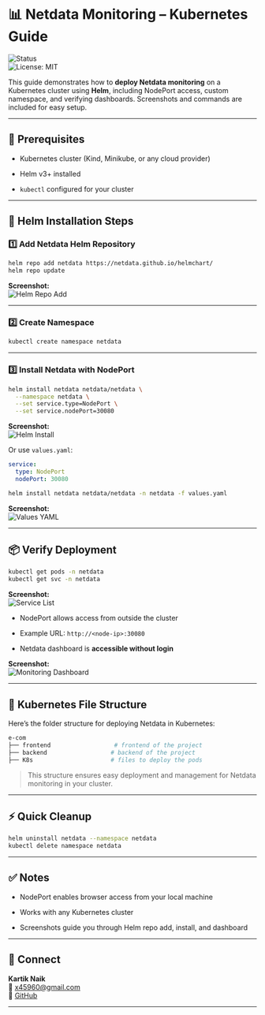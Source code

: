 
# 📊 Netdata Monitoring – Kubernetes Guide

![Status](https://img.shields.io/badge/status-Setup%20Complete-lightgrey)  
![License: MIT](https://img.shields.io/badge/License-MIT-yellow.svg)

This guide demonstrates how to **deploy Netdata monitoring** on a Kubernetes cluster using **Helm**, including NodePort access, custom namespace, and verifying dashboards. Screenshots and commands are included for easy setup.

----------

## 🧰 Prerequisites

-   Kubernetes cluster (Kind, Minikube, or any cloud provider)
    
-   Helm v3+ installed
    
-   `kubectl` configured for your cluster
    

----------

## 🚀 Helm Installation Steps

### 1️⃣ Add Netdata Helm Repository

```bash
helm repo add netdata https://netdata.github.io/helmchart/
helm repo update

```

**Screenshot:**  
![Helm Repo Add](resources/helmrepoadd.png)

----------

### 2️⃣ Create Namespace

```bash
kubectl create namespace netdata

```

----------

### 3️⃣ Install Netdata with NodePort

```bash
helm install netdata netdata/netdata \
  --namespace netdata \
  --set service.type=NodePort \
  --set service.nodePort=30080

```

**Screenshot:**  
![Helm Install](https://chatgpt.com/c/install.png)

Or use `values.yaml`:

```yaml
service:
  type: NodePort
  nodePort: 30080

```

```bash
helm install netdata netdata/netdata -n netdata -f values.yaml

```

**Screenshot:**  
![Values YAML](https://chatgpt.com/c/m2.png)

----------

## 📦 Verify Deployment

```bash
kubectl get pods -n netdata
kubectl get svc -n netdata

```

**Screenshot:**  
![Service List](https://chatgpt.com/c/repolist.png)

-   NodePort allows access from outside the cluster
    
-   Example URL: `http://<node-ip>:30080`
    
-   Netdata dashboard is **accessible without login**
    

**Screenshot:**  
![Monitoring Dashboard](https://chatgpt.com/c/monitoring.png)

----------

## 📁 Kubernetes File Structure

Here’s the folder structure for deploying Netdata in Kubernetes:

```bash
e-com
├── frontend                  # frontend of the project
├── backend          		 # backend of the project 
├── K8s                      # files to deploy the pods                    

```

> This structure ensures easy deployment and management for Netdata monitoring in your cluster.

----------

## ⚡ Quick Cleanup

```bash
helm uninstall netdata --namespace netdata
kubectl delete namespace netdata

```

----------

## ✅ Notes

-   NodePort enables browser access from your local machine
    
-   Works with any Kubernetes cluster
    
-   Screenshots guide you through Helm repo add, install, and dashboard
    

----------

## 🤝 Connect

**Kartik Naik**  
📧 [x45960@gmail.com](mailto:x45960@gmail.com)  
🐙 [GitHub](https://github.com/KARKNAIK18)

---
